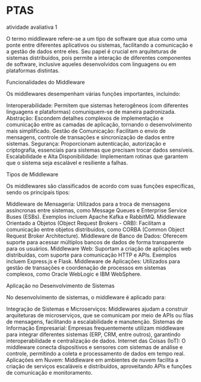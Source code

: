 # PTAS
atividade avaliativa 1

O termo middleware refere-se a um tipo de software que atua como uma ponte entre diferentes aplicativos ou sistemas, facilitando a comunicação e a gestão de dados entre eles. Seu papel é crucial em arquiteturas de sistemas distribuídos, pois permite a interação de diferentes componentes de software, inclusive aqueles desenvolvidos com linguagens ou em plataformas distintas.

Funcionalidades do Middleware

Os middlewares desempenham várias funções importantes, incluindo:

Interoperabilidade: Permitem que sistemas heterogêneos (com diferentes linguagens e plataformas) comuniquem-se de maneira padronizada.
Abstração: Escondem detalhes complexos de implementação e comunicação entre as camadas de aplicação, tornando o desenvolvimento mais simplificado.
Gestão de Comunicação: Facilitam o envio de mensagens, controle de transações e sincronização de dados entre sistemas.
Segurança: Proporcionam autenticação, autorização e criptografia, essenciais para sistemas que precisam trocar dados sensíveis.
Escalabilidade e Alta Disponibilidade: Implementam rotinas que garantem que o sistema seja escalável e resiliente a falhas.

 Tipos de Middleware

Os middlewares são classificados de acordo com suas funções específicas, sendo os principais tipos:

Middleware de Mensageria: Utilizados para a troca de mensagens assíncronas entre sistemas, como Message Queues e Enterprise Service Buses (ESBs). Exemplos incluem Apache Kafka e RabbitMQ.
Middleware Orientado a Objetos (Object Request Brokers - ORB): Facilitam a comunicação entre objetos distribuídos, como CORBA (Common Object Request Broker Architecture).
Middleware de Banco de Dados: Oferecem suporte para acessar múltiplos bancos de dados de forma transparente para os usuários.
Middleware Web: Suportam a criação de aplicações web distribuídas, com suporte para comunicação HTTP e APIs. Exemplos incluem Express.js e Flask.
Middleware de Aplicações: Utilizados para gestão de transações e coordenação de processos em sistemas complexos, como Oracle WebLogic e IBM WebSphere.

 Aplicação no Desenvolvimento de Sistemas

No desenvolvimento de sistemas, o middleware é aplicado para:

Integração de Sistemas e Microserviços: Middlewares ajudam a construir arquiteturas de microserviços, que se comunicam por meio de APIs ou filas de mensagens, facilitando a escalabilidade e manutenção.
Sistemas de Informação Empresarial: Empresas frequentemente utilizam middleware para integrar diferentes sistemas (ERP, CRM, entre outros), garantindo interoperabilidade e centralização de dados.
Internet das Coisas (IoT): O middleware conecta dispositivos e sensores com sistemas de análise e controle, permitindo a coleta e processamento de dados em tempo real.
Aplicações em Nuvem: Middleware em ambientes de nuvem facilita a criação de serviços escaláveis e distribuídos, aproveitando APIs e funções de comunicação e monitoramento.